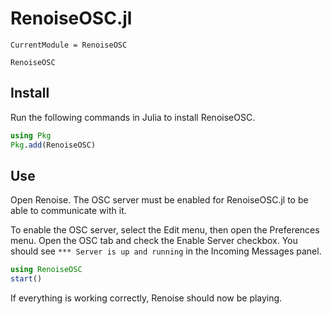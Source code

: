 # RenoiseOSC.jl

```@meta
CurrentModule = RenoiseOSC
```

```@docs
RenoiseOSC
```

## Install

Run the following commands in Julia to install RenoiseOSC.

```julia
using Pkg
Pkg.add(RenoiseOSC)
```

## Use

Open Renoise. The OSC server must be enabled for RenoiseOSC.jl to be able to communicate with it.

To enable the OSC server, select the Edit menu, then open the Preferences menu. Open the OSC tab and check
the Enable Server checkbox. You should see `*** Server is up and running` in the Incoming Messages panel.

```julia
using RenoiseOSC
start()
```

If everything is working correctly, Renoise should now be playing.
